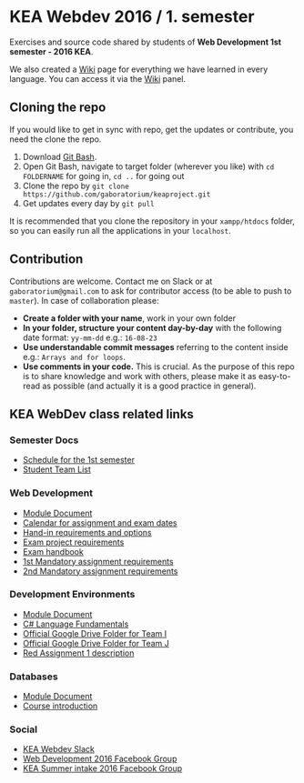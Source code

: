 # KEA Webdev 2016 / 1. semester
Exercises and source code shared by students of **Web Development 1st semester - 2016 KEA**.

We also created a [Wiki](https://github.com/gaboratorium/keaproject/wiki) page for everything we have learned in every language. You can access it via the [Wiki](https://github.com/gaboratorium/keaproject/wiki) panel.

## Cloning the repo
If you would like to get in sync with repo, get the updates or contribute, you need the clone the repo.

  1. Download [Git Bash](https://git-scm.com/downloads).
  2. Open Git Bash, navigate to target folder (wherever you like) with `cd FOLDERNAME` for going in, `cd ..` for going out
  3. Clone the repo by `git clone https://github.com/gaboratorium/keaproject.git`
  4. Get updates every day by `git pull`

  It is recommended that you clone the repository in your `xampp/htdocs` folder, so you can easily run all the applications in your `localhost`.

## Contribution
Contributions are welcome. Contact me on Slack or at `gaboratorium@gmail.com` to ask for contributor access (to be able to push to `master`).
In case of collaboration please:

- **Create a folder with your name**, work in your own folder
- **In your folder, structure your content day-by-day** with the following date format: `yy-mm-dd` e.g.: `16-08-23`
- **Use understandable commit messages** referring to the content inside e.g.: `Arrays and for loops`.
- **Use comments in your code.** This is crucial. As the purpose of this repo is to share knowledge and work with others, please make it as easy-to-read as possible (and actually it is a good practice in general).

## KEA WebDev class related links

### Semester Docs

 - [Schedule for the 1st semester](https://docs.google.com/spreadsheets/d/17calSFIYJFmXsx4_O_10RNqLMmBvAVo4JTxCHQg09Vw/edit#gid=0)
 - [Student Team List](https://docs.google.com/spreadsheets/d/1oXzW_VJzaGSPwl-xk4gjTpnE0JLmhTNCugGSDuV7a8M/pubhtml)

### Web Development

 - [Module Document](https://docs.google.com/document/d/1e27PmGJw-Y4IZqmP-YWFgqb2P4tU5KU3qvJVnytV-MY/pub)
 - [Calendar for assignment and exam dates](https://docs.google.com/spreadsheets/d/1m3lTxiW8433h5L_g9lljzWvtmq4-WX2qlkkREfrFIsY/edit#gid=0)
 - [Hand-in requirements and options](https://docs.google.com/spreadsheets/d/1D8OHzxcbDc_Reom1hbl5pxeK6pxjodrXVPPaBf6U43c/edit)
 - [Exam project requirements](https://docs.google.com/document/d/11s2seqE7-sMjOlLTH6CrvpR1EgmdbYKgYRNr5ufKgEE/edit)
 - [Exam handbook](https://docs.google.com/document/d/1nqPh-wW_y-a5riZjggVnUCiCJbkGkNgWXdi0iwHyaPk/edit)
 - [1st Mandatory assignment requirements](https://docs.google.com/document/d/1juLrh62X-OzMA8Cu8ttIebpwneKRjIA6lsgCum0JT6A/pub)
 - [2nd Mandatory assignment requirements](https://docs.google.com/document/d/1LjdQQF_ORM-ow6FWl2LEpwK3SMfPcW6udFSirH9SD-Y/pub)

### Development Environments
 - [Module Document](https://drive.google.com/open?id=0B3bphlthkijSZGFxazhQRG5lRTA)
 - [C# Language Fundamentals](https://docs.google.com/presentation/d/1BGi6YZg3Li9IsuJa3Z7URg8JYRvA_yJ-ij0ydRuZzHY/edit#slide=id.g17023dfeb3_0_120)
 - [Official Google Drive Folder for Team I](https://drive.google.com/drive/folders/0B6jqucXqXPUVdG5NT1AzZVVQN0E)
 - [Official Google Drive Folder for Team J](https://drive.google.com/drive/folders/0B6jqucXqXPUVNnZzSERiV0s5Rnc)
 - [Red Assignment 1 description](https://docs.google.com/presentation/d/1X7k-sMTH0jMGtVI5mvrmW2bZO0kIDXFKUJskjppH3WY/edit#slide=id.g178c241235_0_116)

### Databases

 - [Module Document](https://fronter.com/kea/links/files.phtml/1153049437$792389443$/Semester+1/Databases/Module+description+_prcent_28with+ongoing+study+plan_prcent_29)
 - [Course introduction](https://fronter.com/kea/links/files.phtml/1153049437$792389443$/Semester+1/Databases/Course+Introduction.pdf)

### Social

 - [KEA Webdev Slack](https://keawebdev.slack.com/)
 - [Web Development 2016 Facebook Group](https://www.facebook.com/groups/215100098887982/)
 - [KEA Summer intake 2016 Facebook Group](https://www.facebook.com/groups/keasummerintake16/)
